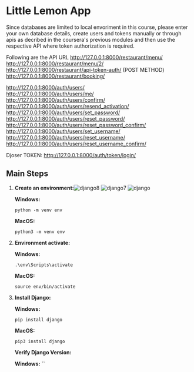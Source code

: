 # Little Lemon App
Since databases are limited to local envoriment in this course, please enter your own database details, create users and tokens manually or through apis as decribed in the coursera's previous modules and then use the respective API where token authorization is required.

Following are the API URL
http://127.0.0.1:8000/restaurant/menu/       
http://127.0.0.1:8000/restaurant/menu/2/    
http://127.0.0.1:8000/restaurant/api-token-auth/ (POST METHOD)
http://127.0.0.1:8000/restaurant/booking/ 

http://127.0.0.1:8000/auth/users/   
http://127.0.0.1:8000/auth/users/me/
http://127.0.0.1:8000/auth/users/confirm/
http://127.0.0.1:8000/auth/users/resend_activation/
http://127.0.0.1:8000/auth/users/set_password/
http://127.0.0.1:8000/auth/users/reset_password/
http://127.0.0.1:8000/auth/users/reset_password_confirm/
http://127.0.0.1:8000/auth/users/set_username/
http://127.0.0.1:8000/auth/users/reset_username/  
http://127.0.0.1:8000/auth/users/reset_username_confirm/

Djoser TOKEN:
http://127.0.0.1:8000/auth/token/login/

## Main Steps
1. **Create an environment:**![django8](https://github.com/johantbueno/Django-Meta-Assessment/assets/109690188/523f6198-1124-4588-b399-a0756d7c461c)
![django7](https://github.com/johantbueno/Django-Meta-Assessment/assets/109690188/a8175b1e-ce2f-47ac-8748-75aea560b6b6)
![django](https://github.com/johantbueno/Django-Meta-Assessment/assets/109690188/19a6f871-55cf-40fd-bac8-5b38c956de7a)


    **Windows:**
    ```
    python -m venv env
    ```
    **MacOS:**
    ```
    python3 -m venv env
    ```

2. **Environment activate:**

    **Windows:**
    ```
    .\env\Scripts\activate
    ```
    **MacOS:**
    ```
    source env/bin/activate
    ```

3. **Install Django:**

    **Windows:**
    ```
    pip install django
    ```
    **MacOS:**
    ```
    pip3 install django
    ```
    
    **Verify Django Version:**

    **Windows:**
    ``
